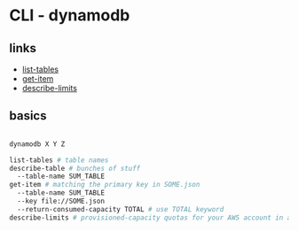 # CLI - dynamodb

## links

- [list-tables](https://awscli.amazonaws.com/v2/documentation/api/latest/reference/dynamodb/list-tables.html)
- [get-item](https://awscli.amazonaws.com/v2/documentation/api/latest/reference/dynamodb/get-item.html)
- [describe-limits](https://awscli.amazonaws.com/v2/documentation/api/latest/reference/dynamodb/describe-limits.html)

## basics

```sh

dynamodb X Y Z

list-tables # table names
describe-table # bunches of stuff
  --table-name SUM_TABLE
get-item # matching the primary key in SOME.json
  --table-name SUM_TABLE
  --key file://SOME.json
  --return-consumed-capacity TOTAL # use TOTAL keyword
describe-limits # provisioned-capacity quotas for your AWS account in a Region
```
